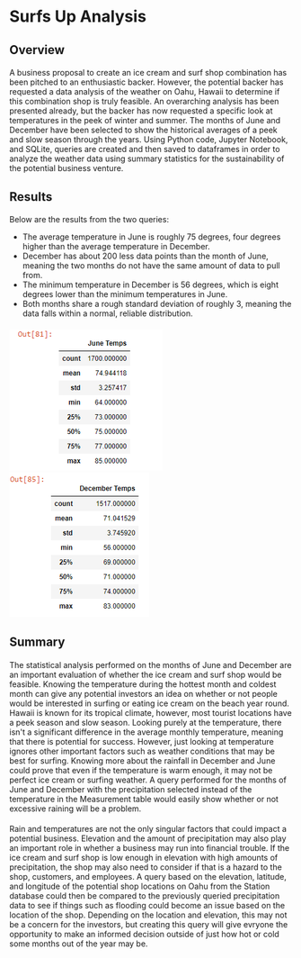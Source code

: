 # Surfs Up Analysis

## Overview
####
A business proposal to create an ice cream and surf shop combination has been pitched to an enthusiastic backer. However, the potential backer has requested a data analysis of the weather on Oahu, Hawaii to determine if this combination shop is truly feasible. An overarching analysis has been presented already, but the backer has now requested a specific look at temperatures in the peek of winter and summer. The months of June and December have been selected to show the historical averages of a peek and slow season through the years. Using Python code, Jupyter Notebook, and SQLite, queries are created and then saved to dataframes in order to analyze the weather data using summary statistics for the sustainability of the potential business venture. 

## Results
####
Below are the results from the two queries: 

* The average temperature in June is roughly 75 degrees, four degrees higher than the average temperature in December. 
* December has about 200 less data points than the month of June, meaning the two months do not have the same amount of data to pull from.
* The minimum temperature in December is 56 degrees, which is eight degrees lower than the minimum temperatures in June. 
* Both months share a rough standard deviation of roughly 3, meaning the data falls within a normal, reliable distribution.  
####
![June_Temps_Stats](https://github.com/victoriaguille/Surfs_Up/blob/main/Resources/June%20Temps%20Stats.PNG) ![December_Temps_Stats](https://github.com/victoriaguille/Surfs_Up/blob/main/Resources/December%20Temps%20Stats.PNG)

## Summary
####
The statistical analysis performed on the months of June and December are an important evaluation of whether the ice cream and surf shop would be feasible. Knowing the temperature during the hottest month and coldest month can give any potential investors an idea on whether or not people would be interested in surfing or eating ice cream on the beach year round. Hawaii is known for its tropical climate, however, most tourist locations have a peek season and slow season. Looking purely at the temperature, there isn't a significant difference in the average monthly temperature, meaning that there is potential for success. However, just looking at temperature ignores other important factors such as weather conditions that may be best for surfing. Knowing more about the rainfall in December and June could prove that even if the temperature is warm enough, it may not be perfect ice cream or surfing weather. A query performed for the months of June and December with the precipitation selected instead of the temperature in the Measurement table would easily show whether or not excessive raining will be a problem. 

####
Rain and temperatures are not the only singular factors that could impact a potential business. Elevation and the amount of precipitation may also play an important role in whether a business may run into financial trouble. If the ice cream and surf shop is low enough in elevation with high amounts of precipitation, the shop may also need to consider if that is a hazard to the shop, customers, and employees. A query based on the elevation, latitude, and longitude of the potential shop locations on Oahu from the Station database could then be compared to the previously queried precipitation data to see if things such as flooding could become an issue based on the location of the shop. Depending on the location and elevation, this may not be a concern for the investors, but creating this query will give evryone the opportunity to make an informed decision outside of just how hot or cold some months out of the year may be. 
